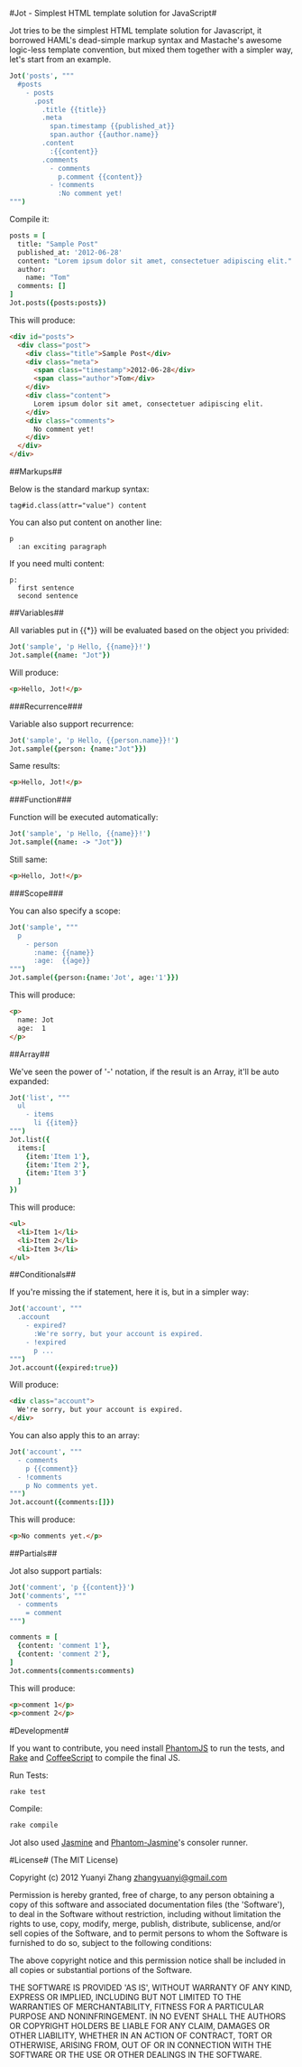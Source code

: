 #Jot - Simplest HTML template solution for JavaScript#

Jot tries to be the simplest HTML template solution for Javascript, it borrowed HAML's dead-simple markup syntax and Mastache's awesome logic-less template convention, but mixed them together with a simpler way, let's start from an example.

```coffee
Jot('posts', """
  #posts
    - posts
      .post
        .title {{title}}
        .meta
          span.timestamp {{published_at}}
          span.author {{author.name}}
        .content
          :{{content}}
        .comments
          - comments
            p.comment {{content}}
          - !comments
            :No comment yet!
""")
```

Compile it:

```coffee
posts = [
  title: "Sample Post"
  published_at: '2012-06-28'
  content: "Lorem ipsum dolor sit amet, consectetuer adipiscing elit."
  author:
    name: "Tom"
  comments: []
]
Jot.posts({posts:posts})
```

This will produce:

```html
<div id="posts">
  <div class="post">
    <div class="title">Sample Post</div>
    <div class="meta">
      <span class="timestamp">2012-06-28</div>
      <span class="author">Tom</div>
    </div>
    <div class="content">
      Lorem ipsum dolor sit amet, consectetuer adipiscing elit.
    </div>
    <div class="comments">
      No comment yet!
    </div>
  </div>
</div>
```

##Markups##

Below is the standard markup syntax:

```jot
tag#id.class(attr="value") content
```

You can also put content on another line:

```jot
p
  :an exciting paragraph
```

If you need multi content:

```jot
p:
  first sentence
  second sentence
```

##Variables##

All variables put in {{*}} will be evaluated based on the object you privided:

```coffee
Jot('sample', 'p Hello, {{name}}!')
Jot.sample({name: "Jot"})
```

Will produce:

```html
<p>Hello, Jot!</p>
```

###Recurrence###

Variable also support recurrence:

```coffee
Jot('sample', 'p Hello, {{person.name}}!')
Jot.sample({person: {name:"Jot"}})
```
Same results:

```html
<p>Hello, Jot!</p>
```

###Function###

Function will be executed automatically:

```coffee
Jot('sample', 'p Hello, {{name}}!')
Jot.sample({name: -> "Jot"})
```

Still same:

```html
<p>Hello, Jot!</p>
```

###Scope###

You can also specify a scope:

```coffee
Jot('sample', """
  p
    - person
      :name: {{name}}
      :age:  {{age}}
""")
Jot.sample({person:{name:'Jot', age:'1'}})
```

This will produce:

```html
<p>
  name: Jot
  age:  1
</p>
```

##Array##

We've seen the power of '-' notation, if the result is an Array, it'll be auto expanded:

```coffee
Jot('list', """
  ul
    - items
      li {{item}}
""")
Jot.list({
  items:[
    {item:'Item 1'}, 
    {item:'Item 2'},
    {item:'Item 3'}
  ]
})
```

This will produce:
```html
<ul>
  <li>Item 1</li>
  <li>Item 2</li>
  <li>Item 3</li>
</ul>
```

##Conditionals##

If you're missing the if statement, here it is, but in a simpler way:

```coffee
Jot('account', """
  .account
    - expired?
      :We're sorry, but your account is expired.
    - !expired
      p ...
""")
Jot.account({expired:true})
```

Will produce:

```html
<div class="account">
  We're sorry, but your account is expired.
</div>
```

You can also apply this to an array:

```coffee
Jot('account', """
  - comments
    p {{comment}}
  - !comments
    p No comments yet.
""")
Jot.account({comments:[]})
```

This will produce:

```html
<p>No comments yet.</p>
```

##Partials##

Jot also support partials:

```coffee
Jot('comment', 'p {{content}}')
Jot('comments', """
  - comments
    = comment
""")

comments = [
  {content: 'comment 1'},
  {content: 'comment 2'},
]
Jot.comments(comments:comments)
```

This will produce:

```html
<p>comment 1</p>
<p>comment 2</p>
```

#Development#

If you want to contribute, you need install [PhantomJS](http://phantomjs.org/) to run the tests, and [Rake](http://rake.rubyforge.org/) and [CoffeeScript](http://coffeescript.org) to compile the final JS.

Run Tests:

```sh
rake test
```

Compile:

```sh
rake compile
```

Jot also used [Jasmine](http://pivotal.github.com/jasmine/) and [Phantom-Jasmine](https://github.com/jcarver989/phantom-jasmine)'s consoler runner.

#License#
(The MIT License)

Copyright (c) 2012 Yuanyi Zhang <zhangyuanyi@gmail.com>

Permission is hereby granted, free of charge, to any person obtaining a copy of this software and associated documentation files (the 'Software'), to deal in the Software without restriction, including without limitation the rights to use, copy, modify, merge, publish, distribute, sublicense, and/or sell copies of the Software, and to permit persons to whom the Software is furnished to do so, subject to the following conditions:

The above copyright notice and this permission notice shall be included in all copies or substantial portions of the Software.

THE SOFTWARE IS PROVIDED 'AS IS', WITHOUT WARRANTY OF ANY KIND, EXPRESS OR IMPLIED, INCLUDING BUT NOT LIMITED TO THE WARRANTIES OF MERCHANTABILITY, FITNESS FOR A PARTICULAR PURPOSE AND NONINFRINGEMENT. IN NO EVENT SHALL THE AUTHORS OR COPYRIGHT HOLDERS BE LIABLE FOR ANY CLAIM, DAMAGES OR OTHER LIABILITY, WHETHER IN AN ACTION OF CONTRACT, TORT OR OTHERWISE, ARISING FROM, OUT OF OR IN CONNECTION WITH THE SOFTWARE OR THE USE OR OTHER DEALINGS IN THE SOFTWARE.